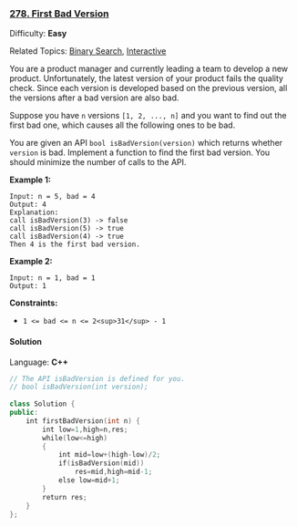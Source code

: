 ### [278\. First Bad Version](https://leetcode.com/problems/first-bad-version/)

Difficulty: **Easy**  

Related Topics: [Binary Search](https://leetcode.com/tag/binary-search/), [Interactive](https://leetcode.com/tag/interactive/)


You are a product manager and currently leading a team to develop a new product. Unfortunately, the latest version of your product fails the quality check. Since each version is developed based on the previous version, all the versions after a bad version are also bad.

Suppose you have `n` versions `[1, 2, ..., n]` and you want to find out the first bad one, which causes all the following ones to be bad.

You are given an API `bool isBadVersion(version)` which returns whether `version` is bad. Implement a function to find the first bad version. You should minimize the number of calls to the API.

**Example 1:**

```
Input: n = 5, bad = 4
Output: 4
Explanation:
call isBadVersion(3) -> false
call isBadVersion(5) -> true
call isBadVersion(4) -> true
Then 4 is the first bad version.
```

**Example 2:**

```
Input: n = 1, bad = 1
Output: 1
```

**Constraints:**

*   `1 <= bad <= n <= 2<sup>31</sup> - 1`


#### Solution

Language: **C++**

```c++
// The API isBadVersion is defined for you.
// bool isBadVersion(int version);
​
class Solution {
public:
    int firstBadVersion(int n) {
        int low=1,high=n,res;
        while(low<=high)
        {
            int mid=low+(high-low)/2;
            if(isBadVersion(mid))
                res=mid,high=mid-1;
            else low=mid+1;
        }
        return res;
    }
};
```
